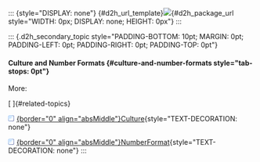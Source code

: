 ::: {style="DISPLAY: none"}
[](ms-xhelp:///?Id=d2h_url_template){#d2h_url_template}![](!package_url!){#d2h_package_url style="WIDTH: 0px; DISPLAY: none; HEIGHT: 0px"}
:::

::: {.d2h_secondary_topic style="PADDING-BOTTOM: 10pt; MARGIN: 0pt; PADDING-LEFT: 0pt; PADDING-RIGHT: 0pt; PADDING-TOP: 0pt"}
#### Culture and Number Formats {#culture-and-number-formats style="tab-stops: 0pt"}

More:

[ ]{#related-topics}

[![](button.gif){border="0" align="absMiddle"}Culture](ms-xhelp:///?Id=d11d81c2-9e35-4d4d-849d-8d613dc4033c){style="TEXT-DECORATION: none"}

[![](button.gif){border="0" align="absMiddle"}NumberFormat](ms-xhelp:///?Id=d834657a-72d4-4708-ba64-765b92f7c9ea){style="TEXT-DECORATION: none"}
:::

